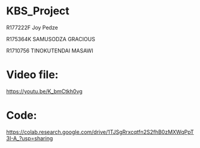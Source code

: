 # KBS_Project

R177222F Joy Pedze

R175364K SAMUSODZA GRACIOUS

R1710756 TINOKUTENDAI MASAWI

# Video file:
https://youtu.be/K_bmCtkh0vg

# Code:
https://colab.research.google.com/drive/1TJSgRrxcqtfn2S2fhB0zMXWqPpT3I-A_?usp=sharing
